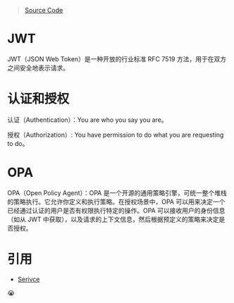 > [Source Code](https://github.com/XmchxUp/opa-jwt-example)

# JWT

JWT（JSON Web Token）是一种开放的行业标准 RFC 7519 方法，用于在双方之间安全地表示请求。

# 认证和授权

认证（Authentication）：You are who you say you are。

授权（Authorization）: You have permission to do what you are requesting to do。

# OPA

OPA（Open Policy Agent）：OPA 是一个开源的通用策略引擎，可统一整个堆栈的策略执行。它允许你定义和执行策略。在授权场景中，OPA 可以用来决定一个已经通过认证的用户是否有权限执行特定的操作。OPA 可以接收用户的身份信息（如从 JWT 中获取），以及请求的上下文信息，然后根据预定义的策略来决定是否授权。

# 引用

- [Serivce](https://github.com/ardanlabs/service)

😭

